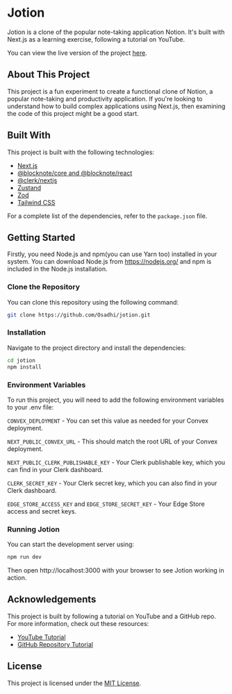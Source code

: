 # Jotion

Jotion is a clone of the popular note-taking application Notion. It's built with Next.js as a learning exercise,
following a tutorial on YouTube.

You can view the live version of the project [here](https://jotion-osadhi.vercel.app/).

## About This Project

This project is a fun experiment to create a functional clone of Notion, a popular note-taking and productivity
application. If you're looking to understand how to build complex applications using Next.js, then examining the code of
this project might be a good start.

## Built With

This project is built with the following technologies:

- [Next.js](https://nextjs.org/)
- [@blocknote/core and @blocknote/react](https://blocknote.net/)
- [@clerk/nextjs](https://docs.clerk.dev/)
- [Zustand](https://github.com/pmndrs/zustand)
- [Zod](https://github.com/colinhacks/zod)
- [Tailwind CSS](https://tailwindcss.com/)

For a complete list of the dependencies, refer to the `package.json` file.

## Getting Started

Firstly, you need Node.js and npm(you can use Yarn too) installed in your system. You can download Node.js
from https://nodejs.org/ and npm is included in the Node.js installation.

### Clone the Repository

You can clone this repository using the following command:

```bash
git clone https://github.com/Osadhi/jotion.git
```

### Installation

Navigate to the project directory and install the dependencies:

```bash
cd jotion
npm install
```

### Environment Variables

To run this project, you will need to add the following environment variables to your .env file:

`CONVEX_DEPLOYMENT` - You can set this value as needed for your Convex deployment.

`NEXT_PUBLIC_CONVEX_URL` - This should match the root URL of your Convex deployment.

`NEXT_PUBLIC_CLERK_PUBLISHABLE_KEY` - Your Clerk publishable key, which you can find in your Clerk dashboard.

`CLERK_SECRET_KEY` - Your Clerk secret key, which you can also find in your Clerk dashboard.

`EDGE_STORE_ACCESS_KEY` and `EDGE_STORE_SECRET_KEY` - Your Edge Store access and secret keys.

### Running Jotion

You can start the development server using:

```bash
npm run dev
```

Then open http://localhost:3000 with your browser to see Jotion working in action.

## Acknowledgements

This project is built by following a tutorial on YouTube and a GitHub repo. For more information, check out these
resources:

- [YouTube Tutorial](https://www.youtube.com/watch?v=0OaDyjB9Ib8)
- [GitHub Repository Tutorial](https://github.com/AntonioErdeljac/notion-clone-tutorial)

## License

This project is licensed under the [MIT License](./LICENSE).